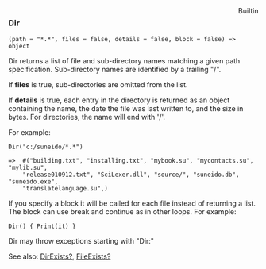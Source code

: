 <div style="float:right"><span class="builtin">Builtin</span></div>

### Dir

``` suneido
(path = "*.*", files = false, details = false, block = false) => object
```

Dir returns a list of file and sub-directory names matching a given path specification.
Sub-directory names are identified by a trailing "/".

If **files** is true, sub-directories are omitted from the list.

If **details** is true, each entry in the directory is returned as an object containing the name, the date the file was last written to, and the size in bytes. For directories, the name will end with '/'.

For example:

``` suneido
Dir("c:/suneido/*.*")

=>  #("building.txt", "installing.txt", "mybook.su", "mycontacts.su", "mylib.su", 
    "release010912.txt", "SciLexer.dll", "source/", "suneido.db", "suneido.exe", 
    "translatelanguage.su",)
```

If you specify a block it will be called for each file instead of returning a list. The block can use break and continue as in other loops. For example:

``` suneido
Dir() { Print(it) }
```

Dir may throw exceptions starting with "Dir:"

See also:
[DirExists?](<DirExists?.md>),
[FileExists?](<FileExists?.md>)